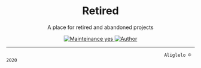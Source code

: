 <h1 align="center"> Retired </h1>
  <p align="center"> A place for retired and abandoned projects<br>
</p>
  
<!-- badges -->
<p align="center">
    <!-- mainteinance -->
      <a href="#">
        <img src="https://img.shields.io/badge/Repo-Retired-green" alt="Mainteinance yes" />
      </a>
      <a href="#">
        <img src="https://img.shields.io/badge/Author-Xenx-yellow" alt="Author" />
      </a>
</p>

--------------------------



                                                               Aliglelo © 2020

